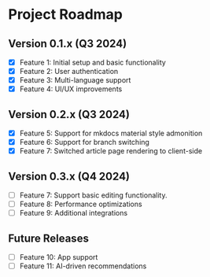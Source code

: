 # Project Roadmap

## Version 0.1.x (Q3 2024)

- [x] Feature 1: Initial setup and basic functionality
- [x] Feature 2: User authentication
- [x] Feature 3: Multi-language support
- [x] Feature 4: UI/UX improvements

## Version 0.2.x (Q3 2024)

- [x] Feature 5: Support for mkdocs material style admonition
- [x] Feature 6: Support for branch switching
- [x] Feature 7: Switched article page rendering to client-side

## Version 0.3.x (Q4 2024)

- [ ] Feature 7: Support basic editing functionality.
- [ ] Feature 8: Performance optimizations
- [ ] Feature 9: Additional integrations

## Future Releases

- [ ] Feature 10: App support
- [ ] Feature 11: AI-driven recommendations
